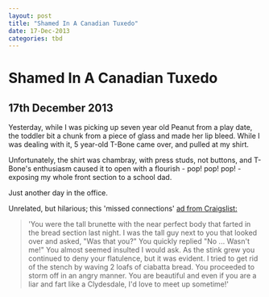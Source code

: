 ```yaml
---
layout: post
title: "Shamed In A Canadian Tuxedo"
date: 17-Dec-2013
categories: tbd
---
```


# Shamed In A Canadian Tuxedo

## 17th December 2013

Yesterday,   while I was picking up seven year old Peanut from a play date,   the toddler bit a chunk from a piece of glass and made her lip bleed. While I was dealing with it, 5 year-old T-Bone came over, and pulled at my shirt.

Unfortunately, the shirt was chambray, with press studs, not buttons, and T-Bone's enthusiasm caused it to open with a flourish - pop! pop! pop! - exposing my whole front section to a school dad.

Just another day in the office.

Unrelated, but hilarious; this 'missed connections' <a href="http://www.buzzfeed.com/awesomer/you-farted-in-trader-joes-m4w">ad from Craigslist:</a>

<blockquote>'You were the tall brunette with the near perfect body that farted in the bread section last night. I was the tall guy next to you that looked over and asked, "Was that you?" You quickly replied "No ... Wasn't me!" You almost seemed insulted I would ask. As the stink grew you continued to deny your flatulence, but it was evident. I tried to get rid of the stench by waving 2 loafs of ciabatta bread. You proceeded to storm off in an angry manner. You are beautiful and even if you are a liar and fart like a Clydesdale, I'd love to meet up sometime!'</blockquote>

 
